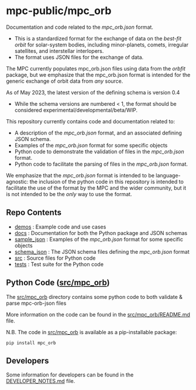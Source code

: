 # mpc-public/mpc_orb

Documentation and code related to the *mpc_orb.json* format. 
 - This is a standardized format for the exchange of data on the *best-fit orbit* for solar-system bodies, including minor-planets, comets, irregular satellites, and interstellar interlopers. 
 - The format uses JSON files for the exchange of data.

The MPC currently populates mpc_orb.json files using data from the *orbfit* package, but we emphasize that the 
mpc_orb.json format is intended for the generic exchange of orbit data from *any* source.  

As of May 2023, the latest version of the defining schema is version 0.4
 - While the schema versions are numbered < 1, the format should be considered experimental/developmental/beta/WIP.

This repository currently contains code and documentation related to: 
 - A description of the *mpc_orb.json* format, and an associated defining JSON schema.
 - Examples of the *mpc_orb.json* format for some specific objects
 - Python code to demonstrate the validation of files in the *mpc_orb.json* format. 
 - Python code to facilitate the parsing of files in the *mpc_orb.json* format. 

We emphasize that the *mpc_orb.json* format is intended to be language-agnostic: 
the inclusion of the python code in this repository is intended to facilitate the use of the format by the MPC and 
the wider community, but it is not intended to be the *only* way to use the format.


## Repo Contents 

 - [demos](demos) : Example code and use cases
 - [docs](docs)	: Documentation for both the Python package and JSON schemas	
 - [sample_json](sample_json) : Examples of the *mpc_orb.json* format for some specific objects	
 - [schema_json](schema_json) : The JSON schema files defining the *mpc_orb.json* format
 - [src](src) : Source files for Python code
 - [tests](tests) : Test suite for the Python code



## Python Code ([src/mpc_orb](src/mpc_orb))

The [src/mpc_orb](src/mpc_orb) directory contains some python code to both validate & parse mpc-orb-json files 

More information on the code can be found in the [src/mpc_orb/README.md](src/mpc_orb/README.md) file.

N.B. The code in [src/mpc_orb](src/mpc_orb) is available as a pip-installable package:
```
pip install mpc_orb
```


## Developers 

Some information for developers can be found in the [DEVELOPER_NOTES.md](DEVELOPER_NOTES.md) file.
